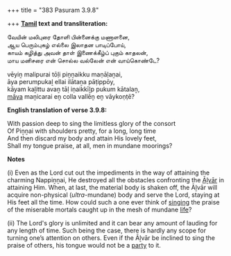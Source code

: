+++
title = "383 Pasuram 3.9.8"

+++
**[Tamil](/definition/tamil#history "show Tamil definitions") text and transliteration:**

வேயின் மலிபுரை தோளி பின்னைக்கு மணாளனை,  
ஆய பெரும்புகழ் எல்லை இலாதன பாடிப்போய்,  
காயம் கழித்து அவன் தாள் இணைக்கீழ்ப் புகும் காதலன்,  
மாய மனிசரை என் சொல்ல வல்லேன் என் வாய்கொண்டே?

vēyiṉ malipurai tōḷi piṉṉaikku maṇāḷaṉai,  
āya perumpukaḻ ellai ilātaṉa pāṭippōy,  
kāyam kaḻittu avaṉ tāḷ iṇaikkīḻp pukum kātalaṉ,  
[māya](/definition/maya#vaishnavism "show māya definitions") maṉicarai eṉ colla vallēṉ eṉ vāykoṇṭē?

**English translation of verse 3.9.8:**

With passion deep to sing the limitless glory of the consort  
Of Piṉṉai with shoulders pretty, for a long, long time  
And then discard my body and attain His lovely feet,  
Shall my tongue praise, at all, men in mundane moorings?

**Notes**

\(i\) Even as the Lord cut out the impediments in the way of attaining the charming Nappiṉṉai, He destroyed all the obstacles confronting the [Āḻvār](/definition/aḻvar#vaishnavism "show Āḻvār definitions") in attaining Him. When, at last, the material body is shaken off, the Āḻvār will acquire non-physical (*ultra*-mundane) body and serve the Lord, staying at His feet all the time. How could such a one ever think of [singing](/definition/singing#history "show singing definitions") the praise of the miserable mortals caught up in the mesh of mundane [life](/definition/life#history "show life definitions")?

\(ii\) The Lord's glory is unlimited and it can bear any amount of lauding for any length of time. Such being the case, there is hardly any scope for turning one’s attention on others. Even if the Āḻvār be inclined to sing the praise of others, his tongue would not be a [party](/definition/party#history "show party definitions") to it.


